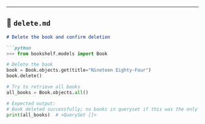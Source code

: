 
---

## 📁 `delete.md`

```markdown
# Delete the book and confirm deletion

```python
>>> from bookshelf.models import Book

# Delete the book
book = Book.objects.get(title="Nineteen Eighty-Four")
book.delete()

# Try to retrieve all books
all_books = Book.objects.all()

# Expected output:
# Book deleted successfully; no books in queryset if this was the only one
print(all_books)  # <QuerySet []>
